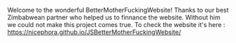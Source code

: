 Welcome to the wonderful BetterMotherFuckingWebsite! Thanks to our best Zimbabwean partner who helped us to finnance the website. Without him we could not make this project comes true.
To check the website it's here :  https://nicephora.github.io/JSBetterMotherFuckingWebsite/
